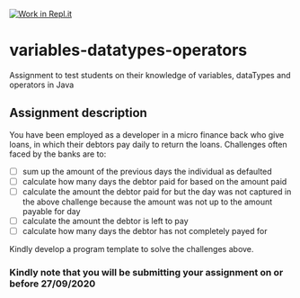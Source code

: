 [![Work in Repl.it](https://classroom.github.com/assets/work-in-replit-14baed9a392b3a25080506f3b7b6d57f295ec2978f6f33ec97e36a161684cbe9.svg)](https://classroom.github.com/online_ide?assignment_repo_id=3238467&assignment_repo_type=AssignmentRepo)
# variables-datatypes-operators
Assignment to test students on their knowledge of variables, dataTypes and operators in Java

## Assignment description
You have been employed as a developer in a micro finance back who give loans, in which their debtors pay daily to return the loans. 
Challenges often faced by the banks are to:
- [ ] sum up the amount of the previous days the individual as defaulted
- [ ] calculate how many days the debtor paid for based on the amount paid
- [ ] calculate the amount the debtor paid for but the day was not captured in the above challenge because the amount was not up to the amount payable for day  
- [ ] calculate the amount the debtor is left to pay
- [ ] calculate how many days the debtor has not completely payed for

Kindly develop a program template to solve the challenges above.

### Kindly note that you will be submitting your assignment on or before 27/09/2020
